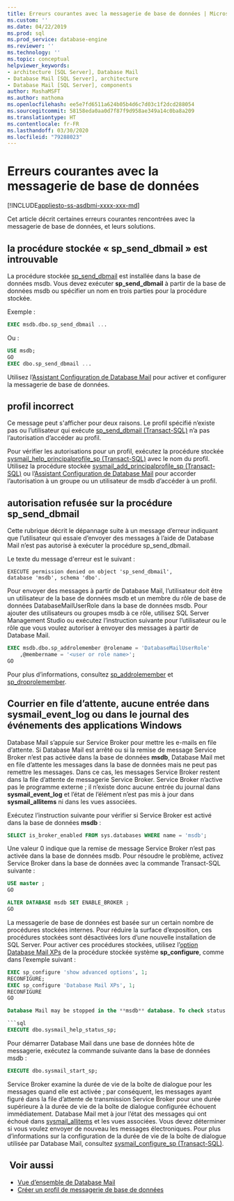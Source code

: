 ```yaml
---
title: Erreurs courantes avec la messagerie de base de données | Microsoft Docs
ms.custom: ''
ms.date: 04/22/2019
ms.prod: sql
ms.prod_service: database-engine
ms.reviewer: ''
ms.technology: ''
ms.topic: conceptual
helpviewer_keywords:
- architecture [SQL Server], Database Mail
- Database Mail [SQL Server], architecture
- Database Mail [SQL Server], components
author: MashaMSFT
ms.author: mathoma
ms.openlocfilehash: ee5e7fd6511a624b05b4d6c7d03c1f2dcd288054
ms.sourcegitcommit: 58158eda0aa0d7f87f9d958ae349a14c0ba8a209
ms.translationtype: HT
ms.contentlocale: fr-FR
ms.lasthandoff: 03/30/2020
ms.locfileid: "79288023"
---
```

# <a name="common-errors-with-database-mail"></a>Erreurs courantes avec la messagerie de base de données 
[!INCLUDE[appliesto-ss-asdbmi-xxxx-xxx-md](../../includes/appliesto-ss-asdbmi-xxxx-xxx-md.md)]

Cet article décrit certaines erreurs courantes rencontrées avec la messagerie de base de données, et leurs solutions.

## <a name="could-not-find-stored-procedure-sp_send_dbmail"></a>la procédure stockée « sp_send_dbmail » est introuvable
La procédure stockée [sp_send_dbmail](../system-stored-procedures/sp-send-dbmail-transact-sql.md) est installée dans la base de données msdb. Vous devez exécuter **sp_send_dbmail** à partir de la base de données msdb ou spécifier un nom en trois parties pour la procédure stockée.

Exemple :
```sql
EXEC msdb.dbo.sp_send_dbmail ...
```

Ou :

```sql
USE msdb;
GO
EXEC dbo.sp_send_dbmail ...
```

Utilisez l’[Assistant Configuration de Database Mail](configure-database-mail.md) pour activer et configurer la messagerie de base de données.

## <a name="profile-not-valid"></a>profil incorrect
Ce message peut s'afficher pour deux raisons. Le profil spécifié n’existe pas ou l’utilisateur qui exécute [sp_send_dbmail (Transact-SQL)](../system-stored-procedures/sp-send-dbmail-transact-sql.md) n’a pas l’autorisation d’accéder au profil.

Pour vérifier les autorisations pour un profil, exécutez la procédure stockée [sysmail_help_principalprofile_sp (Transact-SQL)](../system-stored-procedures/sysmail-help-principalprofile-sp-transact-sql.md) avec le nom du profil. Utilisez la procédure stockée [sysmail_add_principalprofile_sp (Transact-SQL)](../system-stored-procedures/sysmail-help-principalprofile-sp-transact-sql.md) ou l’[Assistant Configuration de Database Mail](configure-database-mail.md) pour accorder l’autorisation à un groupe ou un utilisateur de msdb d’accéder à un profil.

## <a name="permission-denied-on-sp_send_dbmail"></a>autorisation refusée sur la procédure sp_send_dbmail

Cette rubrique décrit le dépannage suite à un message d’erreur indiquant que l’utilisateur qui essaie d’envoyer des messages à l’aide de Database Mail n’est pas autorisé à exécuter la procédure sp_send_dbmail.

Le texte du message d'erreur est le suivant :

```
EXECUTE permission denied on object 'sp_send_dbmail', 
database 'msdb', schema 'dbo'.
```

Pour envoyer des messages à partir de Database Mail, l’utilisateur doit être un utilisateur de la base de données msdb et un membre du rôle de base de données DatabaseMailUserRole dans la base de données msdb. Pour ajouter des utilisateurs ou groupes msdb à ce rôle, utilisez SQL Server Management Studio ou exécutez l’instruction suivante pour l’utilisateur ou le rôle que vous voulez autoriser à envoyer des messages à partir de Database Mail.

```sql
EXEC msdb.dbo.sp_addrolemember @rolename = 'DatabaseMailUserRole'
    ,@membername = '<user or role name>';
GO
```
Pour plus d’informations, consultez [sp_addrolemember](../system-stored-procedures/sp-addrolemember-transact-sql.md) et [sp_droprolemember](../system-stored-procedures/sp-droprolemember-transact-sql.md).

## <a name="database-mail-queued-no-entries-in-sysmail_event_log-or-windows-application-event-log"></a>Courrier en file d’attente, aucune entrée dans sysmail_event_log ou dans le journal des événements des applications Windows 

Database Mail s’appuie sur Service Broker pour mettre les e-mails en file d’attente. Si Database Mail est arrêté ou si la remise de message Service Broker n’est pas activée dans la base de données **msdb**, Database Mail met en file d’attente les messages dans la base de données mais ne peut pas remettre les messages. Dans ce cas, les messages Service Broker restent dans la file d’attente de messagerie Service Broker. Service Broker n’active pas le programme externe ; il n’existe donc aucune entrée du journal dans **sysmail_event_log** et l’état de l’élément n’est pas mis à jour dans **sysmail_allitems** ni dans les vues associées.

Exécutez l’instruction suivante pour vérifier si Service Broker est activé dans la base de données **msdb** :

```sql
SELECT is_broker_enabled FROM sys.databases WHERE name = 'msdb';
```

Une valeur 0 indique que la remise de message Service Broker n’est pas activée dans la base de données msdb. Pour résoudre le problème, activez Service Broker dans la base de données avec la commande Transact-SQL suivante :

```sql
USE master ;
GO

ALTER DATABASE msdb SET ENABLE_BROKER ;
GO
``` 

La messagerie de base de données est basée sur un certain nombre de procédures stockées internes. Pour réduire la surface d’exposition, ces procédures stockées sont désactivées lors d’une nouvelle installation de SQL Server. Pour activer ces procédures stockées, utilisez l’[option Database Mail XPs](../../database-engine/configure-windows/database-mail-xps-server-configuration-option.md) de la procédure stockée système **sp_configure**, comme dans l’exemple suivant :

```sql
EXEC sp_configure 'show advanced options', 1;  
RECONFIGURE;
EXEC sp_configure 'Database Mail XPs', 1;  
RECONFIGURE  
GO  

Database Mail may be stopped in the **msdb** database. To check status of Database Mail, execute the following statement:

```sql
EXECUTE dbo.sysmail_help_status_sp;
```

Pour démarrer Database Mail dans une base de données hôte de messagerie, exécutez la commande suivante dans la base de données msdb :

```sql
EXECUTE dbo.sysmail_start_sp;
```

Service Broker examine la durée de vie de la boîte de dialogue pour les messages quand elle est activée ; par conséquent, les messages ayant figuré dans la file d’attente de transmission Service Broker pour une durée supérieure à la durée de vie de la boîte de dialogue configurée échouent immédiatement. Database Mail met à jour l’état des messages qui ont échoué dans [sysmail_allitems](../system-catalog-views/sysmail-allitems-transact-sql.md) et les vues associées. Vous devez déterminer si vous voulez envoyer de nouveau les messages électroniques. Pour plus d’informations sur la configuration de la durée de vie de la boîte de dialogue utilisée par Database Mail, consultez [sysmail_configure_sp (Transact-SQL)](../system-stored-procedures/sysmail-configure-sp-transact-sql.md).



##  <a name="see-also"></a><a name="RelatedContent"></a> Voir aussi
  
-  [Vue d’ensemble de Database Mail](database-mail.md)
-  [Créer un profil de messagerie de base de données](create-a-database-mail-profile.md)
  
  
